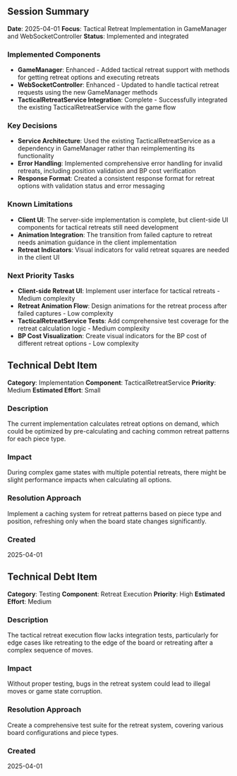 ## Session Summary

**Date**: 2025-04-01
**Focus**: Tactical Retreat Implementation in GameManager and WebSocketController
**Status**: Implemented and integrated

### Implemented Components
- **GameManager**: Enhanced - Added tactical retreat support with methods for getting retreat options and executing retreats
- **WebSocketController**: Enhanced - Updated to handle tactical retreat requests using the new GameManager methods
- **TacticalRetreatService Integration**: Complete - Successfully integrated the existing TacticalRetreatService with the game flow

### Key Decisions
- **Service Architecture**: Used the existing TacticalRetreatService as a dependency in GameManager rather than reimplementing its functionality
- **Error Handling**: Implemented comprehensive error handling for invalid retreats, including position validation and BP cost verification
- **Response Format**: Created a consistent response format for retreat options with validation status and error messaging

### Known Limitations
- **Client UI**: The server-side implementation is complete, but client-side UI components for tactical retreats still need development
- **Animation Integration**: The transition from failed capture to retreat needs animation guidance in the client implementation
- **Retreat Indicators**: Visual indicators for valid retreat squares are needed in the client UI

### Next Priority Tasks
- **Client-side Retreat UI**: Implement user interface for tactical retreats - Medium complexity
- **Retreat Animation Flow**: Design animations for the retreat process after failed captures - Low complexity
- **TacticalRetreatService Tests**: Add comprehensive test coverage for the retreat calculation logic - Medium complexity
- **BP Cost Visualization**: Create visual indicators for the BP cost of different retreat options - Low complexity

## Technical Debt Item

**Category**: Implementation
**Component**: TacticalRetreatService
**Priority**: Medium
**Estimated Effort**: Small

### Description
The current implementation calculates retreat options on demand, which could be optimized by pre-calculating and caching common retreat patterns for each piece type.

### Impact
During complex game states with multiple potential retreats, there might be slight performance impacts when calculating all options.

### Resolution Approach
Implement a caching system for retreat patterns based on piece type and position, refreshing only when the board state changes significantly.

### Created
2025-04-01

## Technical Debt Item

**Category**: Testing
**Component**: Retreat Execution
**Priority**: High
**Estimated Effort**: Medium

### Description
The tactical retreat execution flow lacks integration tests, particularly for edge cases like retreating to the edge of the board or retreating after a complex sequence of moves.

### Impact
Without proper testing, bugs in the retreat system could lead to illegal moves or game state corruption.

### Resolution Approach
Create a comprehensive test suite for the retreat system, covering various board configurations and piece types.

### Created
2025-04-01 